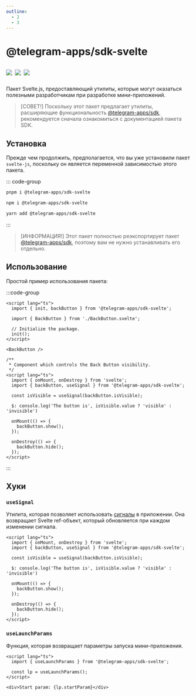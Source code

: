 ```yaml
---
outline:
  - 2
  - 3
---
```


# @telegram-apps/sdk-svelte

<p style="display: inline-flex; gap: 8px">
  <a href="https://npmjs.com/package/@telegram-apps/sdk-svelte">
    <img src="https://img.shields.io/npm/v/@telegram-apps/sdk-svelte?logo=npm"/>
  </a>
  <img src="https://img.shields.io/bundlephobia/minzip/@telegram-apps/sdk-svelte"/>
  <a href="https://github.com/Telegram-Mini-Apps/telegram-apps/tree/master/packages/sdk-svelte">
    <img src="https://img.shields.io/badge/source-black?logo=github"/>
  </a>
</p>

Пакет Svelte.js, предоставляющий утилиты, которые могут оказаться полезными разработчикам при разработке мини-приложений.

> [СОВЕТ!]
> Поскольку этот пакет предлагает утилиты, расширяющие функциональность [@telegram-apps/sdk](./telegram-apps-sdk/2-x.md), рекомендуется сначала ознакомиться с документацией пакета SDK.

## Установка

Прежде чем продолжить, предполагается, что вы уже установили пакет `svelte-js`, поскольку он является переменной зависимостью этого пакета.

::: code-group

```bash [pnpm]
pnpm i @telegram-apps/sdk-svelte
```

```bash [npm]
npm i @telegram-apps/sdk-svelte
```

```bash [yarn]
yarn add @telegram-apps/sdk-svelte
```

:::

> [ИНФОРМАЦИЯ!]
> Этот пакет полностью реэкспортирует пакет [@telegram-apps/sdk](./telegram-apps-sdk/2-x), поэтому вам не нужно устанавливать его отдельно.

## Использование

Простой пример использования пакета:

:::code-group

```svelte [index.svelte]
<script lang="ts">
  import { init, backButton } from '@telegram-apps/sdk-svelte';

  import { BackButton } from './BackButton.svelte';

  // Initialize the package.
  init();
</script>

<BackButton />
```

```svelte [BackButton.svelte]
/**
 * Component which controls the Back Button visibility.
 */
<script lang="ts">
  import { onMount, onDestroy } from 'svelte';
  import { backButton, useSignal } from '@telegram-apps/sdk-svelte';

  const isVisible = useSignal(backButton.isVisible);

  $: console.log('The button is', isVisible.value ? 'visible' : 'invisible')

  onMount(() => {
    backButton.show();
  });

  onDestroy(() => {
    backButton.hide();
  });
</script>
```

:::

## Хуки

### `useSignal`

Утилита, которая позволяет использовать [сигналы](./telegram-apps-signals.md) в приложении. Она возвращает Svelte ref-объект, который обновляется при каждом изменении сигнала.

```svelte
<script lang="ts">
  import { onMount, onDestroy } from 'svelte';
  import { backButton, useSignal } from '@telegram-apps/sdk-svelte';

  const isVisible = useSignal(backButton.isVisible);

  $: console.log('The button is', isVisible.value ? 'visible' : 'invisible')

  onMount(() => {
    backButton.show();
  });

  onDestroy(() => {
    backButton.hide();
  });
</script>
```

### `useLaunchParams`

Функция, которая возвращает параметры запуска мини-приложения.

```svelte
<script lang="ts">
  import { useLaunchParams } from '@telegram-apps/sdk-svelte';

  const lp = useLaunchParams();
</script>

<div>Start param: {lp.startParam}</div>
```
